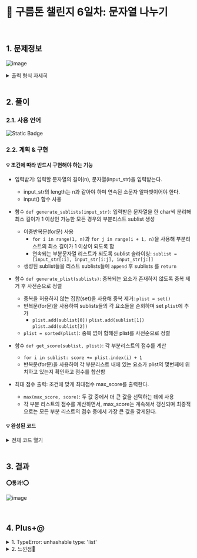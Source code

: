 # 🧩 구름톤 챌린지 6일차: 문자열 나누기

</br>

## 1. 문제정보
![image](https://github.com/hj4645/goormChallenge/assets/134211096/2bed6d87-0000-489d-a474-d1d7a6234428)

  <details>
  <summary>출력 형식 자세히</summary>
  
![image](https://github.com/hj4645/goormChallenge/assets/134211096/cced29ad-0987-4a2c-943c-d8f8c3b63a1a)
  </details>
</br>

## 2. 풀이
### 2.1. 사용 언어
![Static Badge](https://img.shields.io/badge/python-%233776AB?style=for-the-badge&logo=python&logoColor=white)

### 2.2. 계획 & 구현
#### 💡 조건에 따라 반드시 구현해야 하는 기능

- 입력받기: 입력할 문자열의 길이(n), 문자열(input_str)을 입력받는다.
  - input_str의 length는 n과 같아야 하며 연속된 소문자 알파벳이어야 한다.
  - input() 함수 사용

- 함수 `def generate_sublists(input_str)`: 입력받은 문자열을 한 char씩 분리해 최소 길이가 1 이상인 가능한 모든 경우의 부분리스트 sublist 생성
  - 이중반복문(for문) 사용
    - `for i in range(1, n)`과 `for j in range(i + 1, n)`을 사용해 부분리스트의 최소 길이가 1 이상이 되도록 함
    - 연속되는 부분문자열 리스트가 되도록 sublist 슬라이싱: `sublist = [input_str[:i], input_str[i:j], input_str[j:]]` 
  - 생성된 sublist들을 리스트 sublists들에 `append` 후 sublists 를 `return`

- 함수 `def generate_plist(sublists)`: 중복되는 요소가 존재하지 않도록 중복 제거 후 사전순으로 정렬
  - 중복을 허용하지 않는 집합(set)을 사용해 중복 제거: `plist = set()`
  - 반복문(for문)을 사용하여 sublists들의 각 요소들을 순회하며 set `plist`에 추가
    -   `plist.add(sublist[0])`
        `plist.add(sublist[1])`
        `plist.add(sublist[2])`
  - `plist = sorted(plist)`: 중복 없이 합해진 plist를 사전순으로 정렬

- 함수 `def get_score(sublist, plist)`: 각 부분리스트의 점수를 계산
  - `for i in sublist: score += plist.index(i) + 1`
  - 반복문(for문)을 사용하여 각 부분리스트 내에 있는 요소가 plist의 몇번째에 위치하고 있는지 확인하고 점수를 합산함
 
- 최대 점수 출력: 조건에 맞게 최대점수 max_score를 출력한다.
  - `max(max_score, score)`: 두 값 중에서 더 큰 값을 선택하는 데에 사용
  - 각 부분 리스트의 점수를 계산하면서, max_score는 계속해서 갱신되며 최종적으로는 모든 부분 리스트의 점수 중에서 가장 큰 값을 갖게된다.

#### 💡 완성된 코드

  <details>
  <summary>전체 코드 열기</summary>

```python

n = int(input())
input_str = input()

def generate_sublists(input_str):
    sublists = []
    
    for i in range(1, n):
        for j in range(i + 1, n):
            sublist = [input_str[:i], input_str[i:j], input_str[j:]]
            sublists.append(sublist)

    return sublists

sublists = generate_sublists(input_str) # 3부분으로 나눈 모든 경우의 수의 부분리스트들

# 부분리스트를 모두 합쳐 중복 제거 및 사전순으로 정렬
def generate_plist(sublists):
    plist = set()
    for sublist in sublists: # 각 요소들을 순회하며 set에 추가
        plist.add(sublist[0])
        plist.add(sublist[1])
        plist.add(sublist[2])

    plist = sorted(plist)
    return plist

plist = generate_plist(sublists) # 부분리스트들을 합해서 알파벳순 정렬한 plist

# 점수를 구하는 get_score()
def get_score(sublist, plist):
    score = 0
    scores = []
    for i in sublist:
        score += plist.index(i) + 1
    return score

max_score = 0 # 최대 점수 초기화

for sublist in sublists:
    score = get_score(sublist, plist)
    max_score = max(max_score, score)  # 최대 점수 갱신
    
print(max_score)

# 검증 차 출력해서 확인 가능
# print("최대 점수:", max_score)
# print("생성된 부분리스트들:", sublists)
# print("생성된 p 세트:", plist)
```
  </details>

</br>

## 3. 결과

#### ⭕통과!⭕
![image](https://github.com/hj4645/goormChallenge/assets/134211096/c0cffca0-075f-42b5-b39a-0440996cc2a2)

</br>

## 4. Plus+@
<details>
  <summary>1. TypeError: unhashable type: 'list' </summary>
  
  - 문제
    - plist에 sublists에 담긴 모든 항목을 추가해 중복을 제거하는 경우 `plist.add(sublist)`를 하면 오류 발생함
  - 해결
    - set(집합)에 추가하려는 요소가 변경 가능한(mutable) 자료형인 경우 오류 발생
    - 리스트 sublist를 집합 plist에 바로 추가하려고 하였기에 오류가 발생하는 것
    - set은 변경 가능한 요소를 가질 수 없으며, 해시 가능한(hashable) 변경되지 않는(immutable) 자료형만을 요소로 가질 수 있다.
    - 따라서 리스트 `sublist`를 직접 set에 추가하는 것이 아니라, 리스트의 각 요소들을 표현하며 변경되지 않는 문자열인 `sublist[0], sublist[1], sublist[2]`를 set에 추가해야 한다.
</details>

<details>
  <summary>2. 느낀점💬</summary>
  
  - 어떤식으로 문제를 풀이할지에 대해서는 금방 떠올랐지만, `python` 사용이 익숙하지 않아서인지 함수 내부를 구현하는 데에 시간이 오래걸렸다.
  - 특히 만들어진 각각의 부분문자열들이 담긴 sublist를 set plist에 합할 때 sublist를 tuple로 변환하여도 계속 오류가 나서 고민을 많이했는데, 나중에는 결국 반복문을 사용해 순회하며 각각의 요소들을 추가했지만 해당 방향을 떠올리기까지가 무척 힘들었다.
  - `python`의 자료형과 리스트, 튜플, 집합 등에 대해 한 번 더 복습할 필요성을 느꼈다.
</details>
